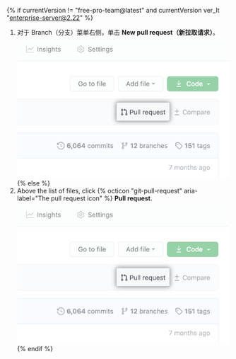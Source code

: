 {% if currentVersion != "free-pro-team@latest" and currentVersion ver_lt "enterprise-server@2.22" %}
1. 对于 Branch（分支）菜单右侧，单击 **New pull request（新拉取请求）**。 !["Pull request" link above list of files](/assets/images/help/pull_requests/pull-request-start-review-button.png)
{% else %}
1. Above the list of files, click
{% octicon "git-pull-request" aria-label="The pull request icon" %} **Pull request**.
  !["Pull request" link above list of files](/assets/images/help/pull_requests/pull-request-start-review-button.png)
{% endif %}
